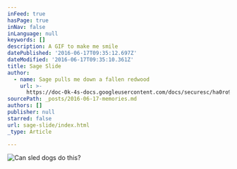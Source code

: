 ```yaml
---
inFeed: true
hasPage: true
inNav: false
inLanguage: null
keywords: []
description: A GIF to make me smile
datePublished: '2016-06-17T09:35:12.697Z'
dateModified: '2016-06-17T09:35:10.361Z'
title: Sage Slide
author:
  - name: Sage pulls me down a fallen redwood
    url: >-
      https://doc-0k-4s-docs.googleusercontent.com/docs/securesc/ha0ro937gcuc7l7deffksulhg5h7mbp1/arifirqffb84la887vkd7joerq4m0918/1466150400000/05300485365296696203/*/0B4bm__HvY9G3SF91U2M4R1RkSEU?e=download
sourcePath: _posts/2016-06-17-memories.md
authors: []
publisher: null
starred: false
url: sage-slide/index.html
_type: Article

---
```

![Can sled dogs do this?](https://the-grid-user-content.s3-us-west-2.amazonaws.com/1e56ba25-e45c-4572-a0ce-5467e9463cad.jpg)